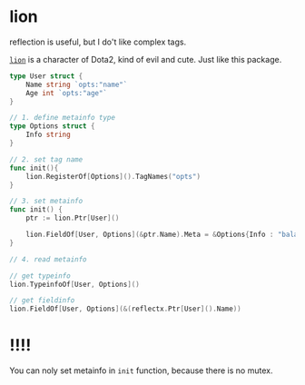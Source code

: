 # lion

reflection is useful, but I do't like complex tags.

[`lion`](https://www.dota2.com/hero/lion) is a character of Dota2, kind of evil and cute. Just like this package.

```go
type User struct {
    Name string `opts:"name"`
    Age int `opts:"age"`
}

// 1. define metainfo type
type Options struct {
    Info string
}

// 2. set tag name
func init(){
    lion.RegisterOf[Options]().TagNames("opts")
}

// 3. set metainfo
func init() {
    ptr := lion.Ptr[User]()

    lion.FieldOf[User, Options](&ptr.Name).Meta = &Options{Info : "balabala"}
}

// 4. read metainfo

// get typeinfo
lion.TypeinfoOf[User, Options]()

// get fieldinfo
lion.FieldOf[User, Options](&(reflectx.Ptr[User]().Name))
```

# !!!!

You can noly set metainfo in `init` function, because there is no mutex.
